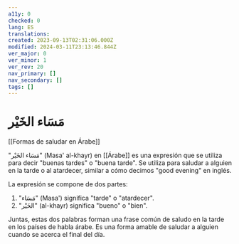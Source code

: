 ```yaml
---
a11y: 0
checked: 0
lang: ES
translations: 
created: 2023-09-13T02:31:06.000Z
modified: 2024-03-11T23:13:46.844Z
ver_major: 0
ver_minor: 1
ver_rev: 20
nav_primary: []
nav_secondary: []
tags: []
---
```

# مَسَاء الخَيْر

[[Formas de saludar en Árabe]]

"مَسَاء الخَيْر" (Masa' al-khayr) en [[Árabe]] es una expresión que se utiliza para decir "buenas tardes" o "buena tarde". Se utiliza para saludar a alguien en la tarde o al atardecer, similar a cómo decimos "good evening" en inglés.

La expresión se compone de dos partes:

1. "مَسَاء" (Masa') significa "tarde" o "atardecer".
2. "الخَيْر" (al-khayr) significa "bueno" o "bien".

Juntas, estas dos palabras forman una frase común de saludo en la tarde en los países de habla árabe. Es una forma amable de saludar a alguien cuando se acerca el final del día.
